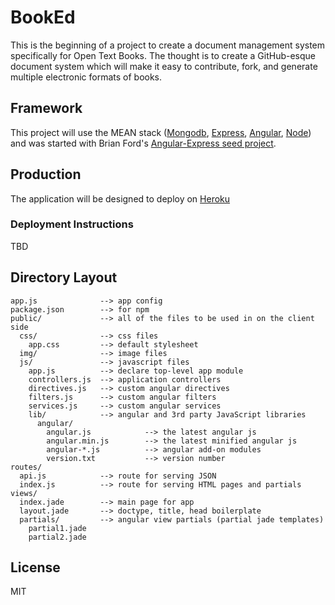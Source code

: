# BookEd

This is the beginning of a project to create a document management system specifically for Open Text Books. The thought is to create a GitHub-esque document system which will make it easy to contribute, fork, and generate multiple electronic formats of books.

## Framework

This project will use the MEAN stack ([Mongodb](http://www.mongodb.org/), [Express](http://expressjs.com/), [Angular](http://angularjs.org/), [Node](http://nodejs.org/)) and was started with Brian Ford's [Angular-Express seed project](https://github.com/btford/angular-express-seed).

## Production

The application will be designed to deploy on [Heroku](http://www.heroku.com)

### Deployment Instructions

TBD

## Directory Layout
    
    app.js              --> app config
    package.json        --> for npm
    public/             --> all of the files to be used in on the client side
      css/              --> css files
        app.css         --> default stylesheet
      img/              --> image files
      js/               --> javascript files
        app.js          --> declare top-level app module
        controllers.js  --> application controllers
        directives.js   --> custom angular directives
        filters.js      --> custom angular filters
        services.js     --> custom angular services
        lib/            --> angular and 3rd party JavaScript libraries
          angular/
            angular.js            --> the latest angular js
            angular.min.js        --> the latest minified angular js
            angular-*.js          --> angular add-on modules
            version.txt           --> version number
    routes/
      api.js            --> route for serving JSON
      index.js          --> route for serving HTML pages and partials
    views/
      index.jade        --> main page for app
      layout.jade       --> doctype, title, head boilerplate
      partials/         --> angular view partials (partial jade templates)
        partial1.jade
        partial2.jade


## License
MIT
